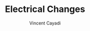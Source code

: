 ---
title: "Electrical Changes"
description: "Changelog Of The Things We Changed For The Electrical Side"
pubDate: "Nov 23 2023"
heroImage: "/blog-placeholder-7.png"
author: "Vincent Cayadi"
---